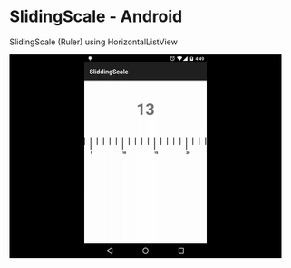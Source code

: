 # SlidingScale - Android
SlidingScale (Ruler) using HorizontalListView 

![](https://github.com/Anshul47/SlidingScale/blob/master/slidingScale.gif)
